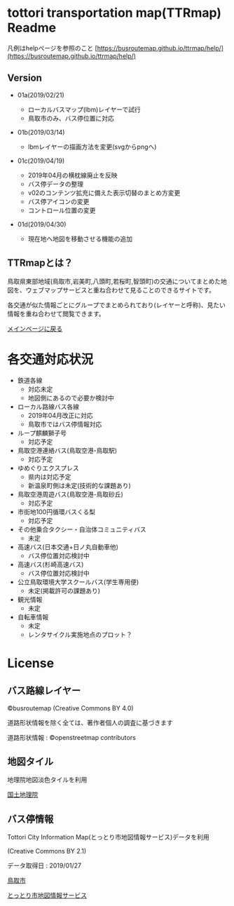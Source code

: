 
# tottori transportation map(TTRmap) Readme
凡例はhelpページを参照のこと
[https://busroutemap.github.io/ttrmap/help/](https://busroutemap.github.io/ttrmap/help/)

## Version
- 01a(2019/02/21)
    - ローカルバスマップ(lbm)レイヤーで試行
    - 鳥取市のみ、バス停位置に対応

- 01b(2019/03/14)
    - lbmレイヤーの描画方法を変更(svgからpngへ)

- 01c(2019/04/19)
    - 2019年04月の横枕線廃止を反映
    - バス停データの整理
    - v02のコンテンツ拡充に備えた表示切替のまとめ方変更
    - バス停アイコンの変更
    - コントロール位置の変更

- 01d(2019/04/30)
    - 現在地へ地図を移動させる機能の追加

## TTRmapとは？
鳥取県東部地域(鳥取市,岩美町,八頭町,若桜町,智頭町)の交通についてまとめた地図を、ウェブマップサービスと重ね合わせて見ることのできるサイトです。

各交通が似た情報ごとにグループでまとめられており(レイヤーと呼称)、見たい情報を重ね合わせて閲覧できます。

[メインページに戻る](https://busroutemap.github.io/ttrmap)

# 各交通対応状況
- 鉄道各線
    - 対応未定
    - 地図側にあるので必要か検討中
- ローカル路線バス各線
    - 2019年04月改正に対応
    - 鳥取市ではバス停情報対応
- ループ麒麟獅子号
    - 対応予定
- 鳥取空港連絡バス(鳥取空港-鳥取駅)
    - 対応予定
- ゆめぐりエクスプレス
    - 県内は対応予定
    - 新温泉町側は未定(技術的な課題あり)
- 鳥取空港周遊バス(鳥取空港-鳥取砂丘)
    - 対応予定
- 市街地100円循環バスくる梨
    - 対応予定
- その他乗合タクシー・自治体コミュニティバス
    - 未定
- 高速バス(日本交通+日ノ丸自動車他)
    - バス停位置対応検討中
- 高速バス(杉崎高速バス)
    - バス停位置対応検討中
- 公立鳥取環境大学スクールバス(学生専用便)
    - 未定(掲載許可の課題あり)
- 観光情報
    - 未定
- 自転車情報
    - 未定
    - レンタサイクル実施地点のプロット？

# License

## バス路線レイヤー
©busroutemap (Creative Commons BY 4.0)

道路形状情報を除く全ては、著作者個人の調査に基づきます

道路形状情報 : ©openstreetmap contributors

## 地図タイル
地理院地図淡色タイルを利用

[国土地理院](https://maps.gsi.go.jp/development/ichiran.html)

## バス停情報
Tottori City Information Map(とっとり市地図情報サービス)データを利用

(Creative Commons BY 2.1)

データ取得日 : 2019/01/27

[鳥取市](https://www.city.tottori.lg.jp)

[とっとり市地図情報サービス](https://gis.city.tottori.lg.jp/webgis/?p=1)

